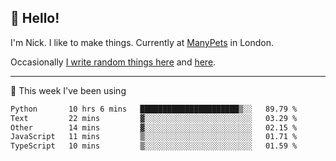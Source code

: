 ## 👋 Hello! 

I'm Nick. I like to make things. Currently at [ManyPets](https://manypets.com) in London.

Occasionally [I write random things here](https://nicksnell.com) and [here](https://twitter.com/nicksnell).

-------

🚀 This week I've been using

<!--START_SECTION:waka-->

```txt
Python       10 hrs 6 mins   ██████████████████████▒░░   89.79 %
Text         22 mins         ▓░░░░░░░░░░░░░░░░░░░░░░░░   03.29 %
Other        14 mins         ▓░░░░░░░░░░░░░░░░░░░░░░░░   02.15 %
JavaScript   11 mins         ▒░░░░░░░░░░░░░░░░░░░░░░░░   01.71 %
TypeScript   10 mins         ▒░░░░░░░░░░░░░░░░░░░░░░░░   01.59 %
```

<!--END_SECTION:waka-->

